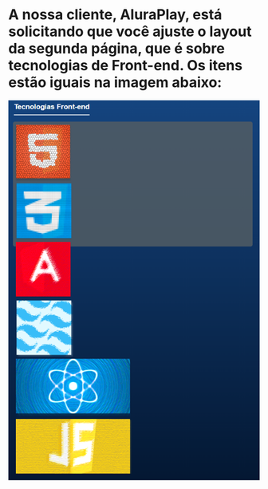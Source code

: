 # A nossa cliente, AluraPlay, está solicitando que você ajuste o layout da segunda página, que é sobre tecnologias de Front-end. Os itens estão iguais na imagem abaixo: 
![Alt text](aula4-img4.png)